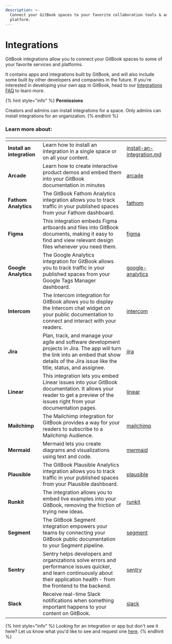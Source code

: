 ```yaml
---
description: >-
  Connect your GitBook spaces to your favorite collaboration tools & analytics
  platform.
---
```


# Integrations

GitBook integrations allow you to connect your GitBook spaces to some of your favorite services and platforms.

It contains apps and integrations built by GitBook, and will also include some built by other developers and companies in the future. If you're interested in developing your own app in GitBook, head to our [Integrations FAQ](integrations-faq.md) to learn more.

{% hint style="info" %}
**Permissions**

Creators and admins can install integrations for a space. Only admins can install integrations for an organization.
{% endhint %}

### Learn more about:

<table data-view="cards"><thead><tr><th></th><th></th><th data-hidden data-card-target data-type="content-ref"></th></tr></thead><tbody><tr><td><strong>Install an integration</strong></td><td>Learn how to install an integration in a single space or on all your content.</td><td><a href="install-an-integration.md">install-an-integration.md</a></td></tr><tr><td><strong>Arcade</strong></td><td>Learn how to create interactive product demos and embed them into your GitBook documentation in minutes</td><td><a href="arcade/">arcade</a></td></tr><tr><td><strong>Fathom Analytics</strong></td><td>The GitBook Fathom Analytics integration allows you to track traffic in your published spaces from your Fathom dashboard.</td><td><a href="fathom/">fathom</a></td></tr><tr><td><strong>Figma</strong></td><td>This integration embeds Figma artboards and files into GitBook documents, making it easy to find and view relevant design files whenever you need them.</td><td><a href="figma/">figma</a></td></tr><tr><td><strong>Google Analytics</strong></td><td>The Google Analytics integration for GitBook allows you to track traffic in your published spaces from your Google Tags Manager dashboard.</td><td><a href="google-analytics/">google-analytics</a></td></tr><tr><td><strong>Intercom</strong></td><td>The Intercom integration for GitBook allows you to display the Intercom chat widget on your public documentation to connect and interact with your readers.</td><td><a href="intercom/">intercom</a></td></tr><tr><td><strong>Jira</strong></td><td>Plan, track, and manage your agile and software development projects in Jira. The app will turn the link into an embed that show details of the Jira issue like the title, status, and assignee.</td><td><a href="jira/">jira</a></td></tr><tr><td><strong>Linear</strong></td><td>This integration lets you embed Linear issues into your GitBook documentation. It allows your reader to get a preview of the issues right from your documentation pages.</td><td><a href="linear/">linear</a></td></tr><tr><td><strong>Mailchimp</strong></td><td>The Mailchimp integration for GitBook provides a way for your readers to subscribe to a Mailchimp Audience.</td><td><a href="mailchimp/">mailchimp</a></td></tr><tr><td><strong>Mermaid</strong></td><td>Mermaid lets you create diagrams and visualizations using text and code.</td><td><a href="mermaid/">mermaid</a></td></tr><tr><td><strong>Plausible</strong></td><td>The GitBook Plausible Analytics integration allows you to track traffic in your published spaces from your Plausible dashboard.</td><td><a href="plausible/">plausible</a></td></tr><tr><td><strong>Runkit</strong></td><td>The integration allows you to embed live examples into your GitBook, removing the friction of trying new ideas.</td><td><a href="runkit/">runkit</a></td></tr><tr><td><strong>Segment</strong></td><td>The GitBook Segment integration empowers your teams by connecting your GitBook public documentation to your Segment pipeline.</td><td><a href="segment/">segment</a></td></tr><tr><td><strong>Sentry</strong></td><td>Sentry helps developers and organizations solve errors and performance issues quicker, and learn continuously about their application health - from the frontend to the backend.</td><td><a href="sentry/">sentry</a></td></tr><tr><td><strong>Slack</strong></td><td>Receive real-time Slack notifications when something important happens to your content on GitBook.</td><td><a href="slack/">slack</a></td></tr></tbody></table>

{% hint style="info" %}
Looking for an integration or app but don't see it here? Let us know what you'd like to see and request one [here](https://survey.refiner.io/e61q1m-dp057m).
{% endhint %}
